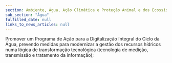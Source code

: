 ```yaml
---
section: Ambiente, Água, Ação Climática e Proteção Animal e dos Ecossistemas
sub_section: "Água"
fulfilled_date: null
links_to_news_articles: null
---
```


Promover um Programa de Ação para a Digitalização Integral do Ciclo da Água, prevendo medidas para modernizar a gestão dos recursos hídricos numa lógica de transformação tecnológica (tecnologia de medição, transmissão e tratamento da informação);